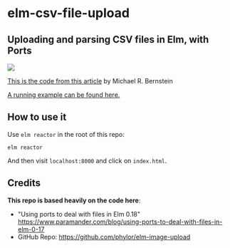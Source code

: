 # elm-csv-file-upload

## Uploading and parsing CSV files in Elm, with Ports

<img src="https://raw.githubusercontent.com/mrb/elm-csv-file-upload/master/extras/csvFile.gif">

<a href="https://blog.reifyworks.com/javascript-interop-with-elm-using-ports-to-read-and-parse-csv-files-fef60c318b7a">This is the code from this article</a> by Michael R. Bernstein

<a href="http://elm-csv-upload-example.netlify.com/">A running example can be found here.</a>

## How to use it

Use `elm reactor` in the root of this repo:

```
elm reactor
```

And then visit `localhost:8000` and click on `index.html`.

## Credits

**This repo is based heavily on the code here**:

* "Using ports to deal with files in Elm 0.18" https://www.paramander.com/blog/using-ports-to-deal-with-files-in-elm-0-17
* GitHub Repo: https://github.com/phylor/elm-image-upload

